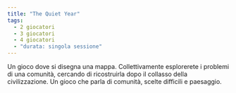 ```yaml
---
title: "The Quiet Year"
tags:
  - 2 giocatori
  - 3 giocatori
  - 4 giocatori
  - "durata: singola sessione"
---
```


Un gioco dove si disegna una mappa. Collettivamente esplorerete i problemi di una comunità, cercando di ricostruirla dopo il collasso della civilizzazione. Un gioco che parla di comunità, scelte difficili e paesaggio.
